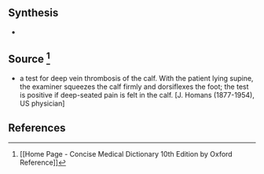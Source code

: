 ## Synthesis
- 
## Source [^1]
- a test for deep vein thrombosis of the calf. With the patient lying supine, the examiner squeezes the calf firmly and dorsiflexes the foot; the test is positive if deep-seated pain is felt in the calf. \[J. Homans (1877-1954), US physician]
## References

[^1]: [[Home Page - Concise Medical Dictionary 10th Edition by Oxford Reference]]